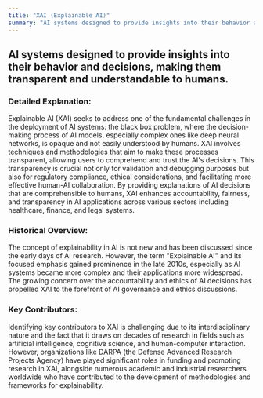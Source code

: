 ```yaml
---
title: "XAI (Explainable AI)"
summary: "AI systems designed to provide insights into their behavior and decisions, making them transparent and understandable to humans."
---
```


## AI systems designed to provide insights into their behavior and decisions, making them transparent and understandable to humans.

### Detailed Explanation:
Explainable AI (XAI) seeks to address one of the fundamental challenges in the deployment of AI systems: the black box problem, where the decision-making process of AI models, especially complex ones like deep neural networks, is opaque and not easily understood by humans. XAI involves techniques and methodologies that aim to make these processes transparent, allowing users to comprehend and trust the AI's decisions. This transparency is crucial not only for validation and debugging purposes but also for regulatory compliance, ethical considerations, and facilitating more effective human-AI collaboration. By providing explanations of AI decisions that are comprehensible to humans, XAI enhances accountability, fairness, and transparency in AI applications across various sectors including healthcare, finance, and legal systems.

### Historical Overview:
The concept of explainability in AI is not new and has been discussed since the early days of AI research. However, the term "Explainable AI" and its focused emphasis gained prominence in the late 2010s, especially as AI systems became more complex and their applications more widespread. The growing concern over the accountability and ethics of AI decisions has propelled XAI to the forefront of AI governance and ethics discussions.

### Key Contributors:
Identifying key contributors to XAI is challenging due to its interdisciplinary nature and the fact that it draws on decades of research in fields such as artificial intelligence, cognitive science, and human-computer interaction. However, organizations like DARPA (the Defense Advanced Research Projects Agency) have played significant roles in funding and promoting research in XAI, alongside numerous academic and industrial researchers worldwide who have contributed to the development of methodologies and frameworks for explainability.

